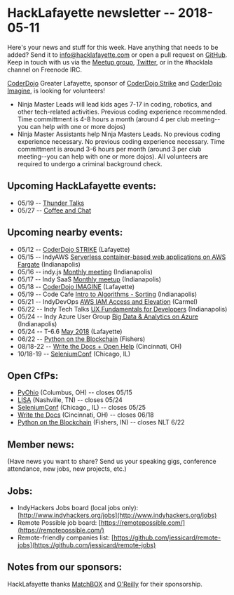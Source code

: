 # HackLafayette newsletter -- 2018-05-11

Here's your news and stuff for this week. Have anything that needs to be added? Send it to info@hacklafayette.com or open a pull request on [GitHub](https://github.com/hacklafayette/newsletter). Keep in touch with us via the [Meetup group](https://www.meetup.com/hacklafayette/), [Twitter](https://twitter.com/hacklafayette), or in the #hacklala channel on Freenode IRC.

[CoderDojo](http://www.greaterlafayettecommerce.com/greater-lafayette-coder-dojo) Greater Lafayette, sponsor of [CoderDojo Strike](http://www.signupgenius.com/go/5080945aea62ea5f49-coderdojo) and [CoderDojo Imagine](http://www.signupgenius.com/go/5080945aea62ea5f49-coderdojo1), is looking for volunteers!
* Ninja Master Leads will lead kids ages 7-17 in coding, robotics, and other tech-related activities.  Previous coding experience recommended.  Time committment is 4-8 hours a month (around 4 per club meeting--you can help with one or more dojos)
* Ninja Master Assistants help Ninja Masters Leads.  No previous coding experience necessary. 
No previous coding experience necessary.  Time committment is around 3-6 hours per month (around 3 per club meeting--you can help with one or more dojos). All volunteers are required to undergo a criminal background check.

## Upcoming HackLafayette events:
* 05/19 -- [Thunder Talks](https://www.meetup.com/hacklafayette/events/248009377/)
* 05/27 -- [Coffee and Chat](https://www.meetup.com/hacklafayette/events/pcmxklyxhbkc/)

## Upcoming nearby events:
* 05/12 -- [CoderDojo STRIKE](https://www.meetup.com/hacklafayette/events/pcmxklyxhbkc/) (Lafayette)
* 05/15 -- IndyAWS [Serverless container-based web applications on AWS Fargate](https://www.meetup.com/IndyAWS/events/247745453/) (Indianapolis)
* 05/16 -- indy.js [Monthly meeting](https://www.meetup.com/indyjs/events/249929264/) (Indianapolis)
* 05/17 -- Indy SaaS [Monthly meetup](https://www.meetup.com/Indy-SaaS-Meetup/events/250078617/) (Indianapolis)
* 05/18 -- [CoderDojo IMAGINE](https://www.meetup.com/hacklafayette/events/pcmxklyxhbkc/) (Lafayette)
* 05/19 -- Code Cafe [Intro to Algorithms - Sorting](https://www.meetup.com/join-code-cafe/events/250075691/) (Indianapolis)
* 05/21 -- IndyDevOps [AWS IAM Access and Elevation](https://www.meetup.com/IndyDevOps/events/247735109/) (Carmel)
* 05/22 -- Indy Tech Talks [UX Fundamentals for Developers](https://www.meetup.com/indy-tech-talks/events/250110133/) (Indianapolis)
* 05/24 -- Indy Azure User Group [Big Data & Analytics on Azure](https://www.meetup.com/Indy-Azure-User-Group/events/250191847/) (Indianapolis)
* 05/24 -- T-6.6 [May 2018](https://www.meetup.com/tminus/events/247753788/) (Lafayette)
* 06/22 -- [Python on the Blockchain](https://www.eventbrite.com/e/pythology-one-day-conference-blockchain-tickets-42537283159) (Fishers)
* 08/18-22 -- [Write the Docs + Open Help](http://www.writethedocs.org/conf/cincinnati/2018/) (Cincinnati, OH)
* 10/18-19 -- [SeleniumConf](https://www.seleniumconf.us/) (Chicago, IL)

## Open CfPs:

* [PyOhio](https://www.pyohio.org/2018/program/call-for-proposals) (Columbus, OH) -- closes 05/15
* [LISA](https://www.usenix.org/conference/lisa18/call-for-participation) (Nashville, TN) -- closes 05/24
* [SeleniumConf](https://www.papercall.io/seleniumconfchicago) (Chicago,, IL) -- closes 05/25
* [Write the Docs](http://www.writethedocs.org/conf/cincinnati/2018/cfp/) (Cincinnati, OH) -- closes 06/18
* [Python on the Blockchain](https://docs.google.com/forms/d/e/1FAIpQLScAt3TXMpNbhbvfLX166_7a06KpD7zUrKlQDnCU5IVjCWJ9iA/viewform) (Fishers, IN) -- closes NLT 6/22

## Member news:
(Have news you want to share? Send us your speaking gigs, conference attendance, new jobs, new projects, etc.)

## Jobs:
* IndyHackers Jobs board (local jobs only): [http://www.indyhackers.org/jobs](http://www.indyhackers.org/jobs)
* Remote Possible job board: [https://remotepossible.com/](https://remotepossible.com/)
* Remote-friendly companies list: [https://github.com/jessicard/remote-jobs](https://github.com/jessicard/remote-jobs)

## Notes from our sponsors:

HackLafayette thanks [MatchBOX](http://matchboxstudio.org/) and [O'Reilly](http://www.oreilly.com/) for their sponsorship.
